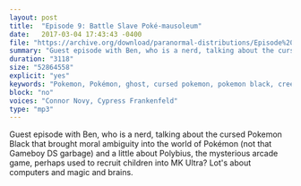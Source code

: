 ```yaml
---
layout: post
title:  "Episode 9: Battle Slave Poké-mausoleum"
date:   2017-03-04 17:43:43 -0400
file: "https://archive.org/download/paranormal-distributions/Episode%209%20-%20Battle%20Slave%20Poké-mausoleum.mp3"
summary: "Guest episode with Ben, who is a nerd, talking about the cursed Pokemon Black that brought moral ambiguity into the world of Pokémon (not that Gameboy DS garbage) and a little about Polybius, the mysterious arcade game, perhaps used to recruit children into MK Ultra? Lot's about computers and magic and brains."
duration: "3118"
size: "52864558"
explicit: "yes" 
keywords: "Pokemon, Pokémon, ghost, cursed pokemon, pokemon black, creepy, creepypasta, ghost stories, polybius, video games, internet conspiracies, internet, arcade games, vintage, spooky"
block: "no" 
voices: "Connor Novy, Cypress Frankenfeld"
type: "mp3"
---
```

Guest episode with Ben, who is a nerd, talking about the cursed Pokemon Black that brought moral ambiguity into the world of Pokémon (not that Gameboy DS garbage) and a little about Polybius, the mysterious arcade game, perhaps used to recruit children into MK Ultra? Lot's about computers and magic and brains.